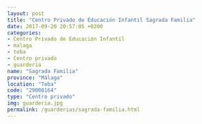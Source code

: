```yaml
---
layout: post
title: "Centro Privado de Educación Infantil Sagrada Familia"
date: 2017-09-20 20:57:05 +0200
categories:
- Centro Privado de Educación Infantil
- malaga
- teba
- Centro privado
- guarderia
name: "Sagrada Familia"
province: "Málaga"
location: "Teba"
code: "29008164"
type: "Centro privado"
img: guarderia.jpg
permalink: /guarderias/sagrada-familia.html
---
```

